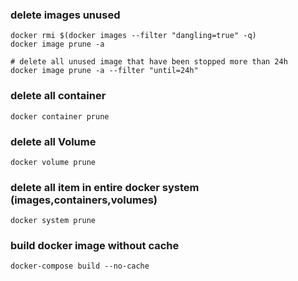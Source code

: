 ### delete images unused
```shell
docker rmi $(docker images --filter "dangling=true" -q)
docker image prune -a

# delete all unused image that have been stopped more than 24h
docker image prune -a --filter "until=24h"
```
### delete all container
```shell
docker container prune
```
### delete all Volume
```shell
docker volume prune
```
### delete all item in entire docker system (images,containers,volumes)
```shell
docker system prune
```


### build docker image without cache
```shell
docker-compose build --no-cache
```
